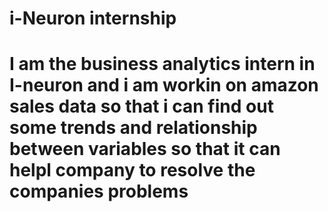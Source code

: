 # i-Neuron internship
# I am the business analytics intern in I-neuron and i am workin on amazon sales data so that i can find out some trends and relationship between variables so that it can helpl company to resolve the companies problems
